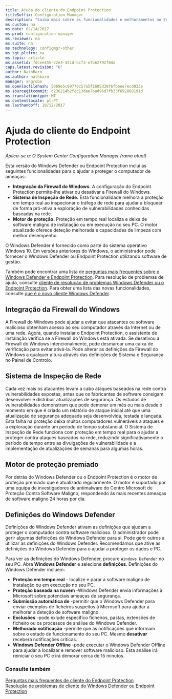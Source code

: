 ```yaml
---
title: Ajuda do cliente do Endpoint Protection
titleSuffix: Configuration Manager
description: "Saiba mais sobre as funcionalidades e melhoramentos no Endpoint Protection que melhor ajudam a proteger o computador de ameaças."
ms.custom: na
ms.date: 02/14/2017
ms.prod: configuration-manager
ms.reviewer: na
ms.suite: na
ms.technology: configmgr-other
ms.tgt_pltfrm: na
ms.topic: article
ms.assetid: fdcee455-22e3-451d-bcf3-e7b62792f04a
caps.latest.revision: "6"
author: NathBarn
ms.author: nathbarn
manager: angrobe
ms.openlocfilehash: 50b9e5c89776c57a5f1605d38f6fbbee7ecd833e
ms.sourcegitcommit: c236214b2fcc13dae7bad96d7fb33f692868191d
ms.translationtype: MT
ms.contentlocale: pt-PT
ms.lasthandoff: 10/12/2017
---
```

# <a name="endpoint-protection-client-help"></a>Ajuda do cliente do Endpoint Protection

*Aplica-se a: O System Center Configuration Manager (ramo atual)*


Esta versão do Windows Defender ou Endpoint Protection inclui as seguintes funcionalidades para o ajudar a proteger o computador de ameaças:  

-   **Integração da Firewall do Windows.** A configuração do Endpoint Protection permite-lhe ativar ou desativar a Firewall do Windows.  
-   **Sistema de Inspeção de Rede.** Esta funcionalidade melhora a proteção em tempo real ao inspecionar o tráfego de rede para ajudar a bloquear de forma pró-ativa a exploração de vulnerabilidades conhecidas baseadas na rede.  
-   **Motor de proteção.** Proteção em tempo real localiza e deixa de software maligno de instalação ou em execução no seu PC. O motor atualizado oferece deteção melhorada e capacidades de limpeza com melhor desempenho.  

O Windows Defender é fornecido como parte do sistema operativo Windows 10.  Em versões anteriores do Windows, o administrador pode fornecer o Windows Defender ou Endpoint Protection utilizando software de gestão.

Também pode encontrar uma lista de [perguntas mais frequentes sobre o Windows Defender e Endpoint Protection](endpoint-protection-client-faq.md). Para resolução de problemas de ajuda, consulte [cliente de resolução de problemas Windows Defender ou o Endpoint Protection](troubleshoot-endpoint-client.md). Para obter uma lista das novas funcionalidades, consulte [que é o novo cliente Windows Defender](https://support.microsoft.com/help/29276/windows-10-whats-new-in-windows-defender).

## <a name="windows-firewall-integration"></a>Integração da Firewall do Windows  
 A Firewall do Windows pode ajudar a evitar que atacantes ou software malicioso obtenham acesso ao seu computador através da Internet ou de uma rede. Agora, quando instalar o Endpoint Protection, o assistente de instalação verifica se a Firewall do Windows está ativada. Se desativou a Firewall do Windows intencionalmente, pode desmarcar uma caixa de verificação para evitar ativá-la. Pode alterar as definições da Firewall do Windows a qualquer altura através das definições de Sistema e Segurança no Painel de Controlo.  

## <a name="network-inspection-system"></a>Sistema de Inspeção de Rede  
 Cada vez mais os atacantes levam a cabo ataques baseados na rede contra vulnerabilidades expostas, antes que os fabricantes de software consigam desenvolver e distribuir atualizações de segurança. Os estudos de vulnerabilidades demonstram que pode demorar um mês ou mais desde o momento em que é criado um relatório de ataque inicial até que uma atualização de segurança adequada seja desenvolvida, testada e lançada. Esta falha na proteção deixa muitos computadores vulneráveis a ataques e a exploração durante um período de tempo substancial. O Sistema de Inspeção de Rede funciona com proteção em tempo real para o ajudar a proteger contra ataques baseados na rede, reduzindo significativamente o período de tempo entre as divulgações de vulnerabilidade e a implementação de atualizações de semanas para algumas horas.  

## <a name="award-winning-protection-engine"></a>Motor de proteção premiado  
 Por detrás do Windows Defender ou o Endpoint Protection é o motor de proteção premiado que é atualizado regularmente. O motor é suportado por uma equipa de investigadores de antimalware do Centro Microsoft de Proteção Contra Software Maligno, respondendo às mais recentes ameaças de software maligno 24 horas por dia.  

## <a name="windows-defender-settings"></a>Definições do Windows Defender
Definições do Windows Defender ativam as definições que ajudam a proteger o computador contra software malicioso. O administrador pode gerir algumas definições do Windows Defender para si. Pode gerir outros a utilizar as definições do Windows Defender. Recomendamos que ative as definições do Windows Defender para o ajudar a proteger os dados e PC.

Para ver as definições do Windows Defender, procure `Windows Defender` no seu PC. Abra **Windows Defender** e selecione **definições**. Definições do Windows Defender incluem:
- **Proteção em tempo real** - localize e parar a software maligno de instalação ou em execução no seu PC.
- **Proteção baseada na nuvem** -Windows Defender envia informações à Microsoft sobre potenciais ameaças de segurança.
- **Submissão automática de** -permitir que o Windows Defender para enviar exemplos de ficheiros suspeitos à Microsoft para ajudar a melhorar a deteção de software maligno.
- **Exclusões** -pode exlude específico ficheiros, pastas, extensões de ficheiro ou os processos de análise do Windows Defender.
- **Melhorado notificação** -permite que as notificações que informam sobre o estado de funcionamento do seu PC. Mesmo **desativar** receberá notificações críticas.
- **Windows Defender Offline** -pode executar o Windows Defender Offline para ajudar a localizar e remover software malicioso. Esta análise irá reiniciar o seu PC e irá demorar cerca de 15 minutos.

### <a name="see-also"></a>Consulte também  
 [Perguntas mais frequentes de cliente do Endpoint Protection](endpoint-protection-client-faq.md)   
 [Resolução de problemas de cliente do Windows Defender ou Endpoint Protection](troubleshoot-endpoint-client.md)
